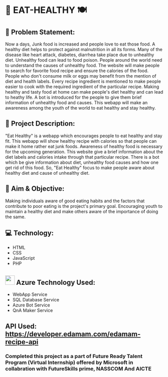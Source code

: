 # :fork_and_knife: EAT-HEALTHY :plate_with_cutlery:	
  
## :thinking: Problem Statement:
Now a days, Junk food is increased and people love to eat those food. A healthy diet helps to protect against malnutrition in all its forms. Many of the disease like heart attack, diabetes, diarrhea take place due to unhealthy diet. Unhealthy food can lead to food poison. People around the world need to understand the causes of unhealthy food.
The website will make people to search for favorite food recipe and ensure the calories of the food. People who don't consume milk or eggs may benefit from the mention of diet and health labels. Every recipe ingredient is mentioned to make people easier to cook with the required ingredient of the particular recipe. Making healthy and tasty food at home can make people's diet healthy and can lead to heathy life. A bot is introduced for the people to give them brief information of unhealthy food and causes. This webapp will make an awareness among the youth of the world to eat healthy and stay healthy.

## :open_book: Project Description:
"Eat Healthy" is a webapp which encourages people to eat healthy and stay fit. This webapp will show healthy recipe with calories so that people can make it home rather eat junk foods. Awareness of healthy food is necessary for the upcoming generation. This website give a brief information about the diet labels and calories intake through that particular recipe. There is a bot which be give information about diet, unhealthy food causes and how one get rid of this food.
So, "Eat Healthy" focus to make people aware about healthy diet and cause of unhealthy diet. 

## :dart: Aim & Objective:
Making individuals aware of good eating habits and the factors that contribute to poor eating is the project's primary goal. Encouraging youth to maintain a healthy diet and make others aware of the importance of doing the same.

## :computer: Technology:
* HTML
* CSS
* JavaScript
* PHP

## <img src="https://upload.wikimedia.org/wikipedia/commons/thumb/f/fa/Microsoft_Azure.svg/1200px-Microsoft_Azure.svg.png" width="30px"> Azure Technology Used:
* WebApp Service
* SQL Database Service
* Azure Bot Service
* QnA Maker Service

## API Used: https://developer.edamam.com/edamam-recipe-api

### Completed this project as a part of Future Ready Talent Program (Virtual Internship) offered by Microsoft in collabration with FutureSkills prime, NASSCOM And AICTE
